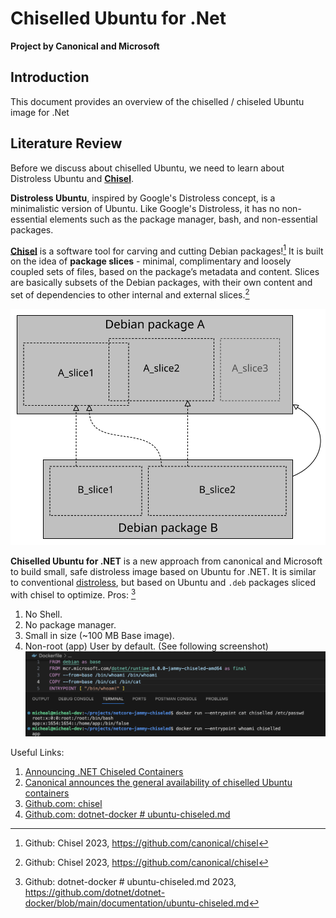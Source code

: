 # Chiselled Ubuntu for .Net
**Project by Canonical and Microsoft**
## Introduction
This document provides an overview of the chiselled / chiseled Ubuntu image for .Net
## Literature Review
Before we discuss about chiselled Ubuntu, we need to learn about Distroless Ubuntu and [**Chisel**](https://github.com/canonical/chisel).

**Distroless Ubuntu**, inspired by Google's Distroless concept, is a minimalistic version of Ubuntu. Like Google's Distroless, it has no non-essential elements such as the package manager, bash, and non-essential packages.

[**Chisel**](https://github.com/canonical/chisel) is a software tool for carving and cutting Debian packages![^1]
It is built on the idea of **package slices** - minimal, complimentary and loosely coupled sets of files, based on the package’s metadata and content. Slices are basically subsets of the Debian packages, with their own content and set of dependencies to other internal and external slices.[^1]

[![pkg-slices](https://github.com/canonical/chisel/raw/main/docs/_static/package-slices.svg)](https://github.com/canonical/chisel/blob/main/docs/_static/package-slices.svg)



**Chiselled Ubuntu for .NET** is a new approach from canonical and Microsoft to build small, safe distroless image based on Ubuntu for .NET. It is similar to conventional [distroless](https://hackernoon.com/distroless-containers-hype-or-true-value-2rfl3wat), but based on Ubuntu and `.deb` packages sliced with chisel to optimize.
Pros: [^2]
1. No Shell.
2. No package manager.
3. Small in size (~100 MB Base image).
4. Non-root (app) User by default. (See following screenshot)
![nonroot User by default](/user-screenshot.png?raw=true "nonroot User by default")

Useful Links:
1. [Announcing .NET Chiseled Containers](https://devblogs.microsoft.com/dotnet/announcing-dotnet-chiseled-containers/)
2. [Canonical announces the general availability of chiselled Ubuntu containers](https://canonical.com/blog/chiselled-ubuntu-ga)
3. [Github.com: chisel](https://github.com/canonical/chisel)
4. [Github.com: dotnet-docker # ubuntu-chiseled.md](https://github.com/dotnet/dotnet-docker/blob/main/documentation/ubuntu-chiseled.md)

[^1]: Github: Chisel
	2023, https://github.com/canonical/chisel

[^2]: Github: dotnet-docker # ubuntu-chiseled.md
	2023, https://github.com/dotnet/dotnet-docker/blob/main/documentation/ubuntu-chiseled.md